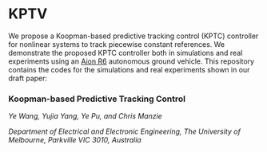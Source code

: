 # KPTV

We propose a Koopman-based predictive tracking control (KPTC) controller for nonlinear systems to track piecewise constant references. We demonstrate the proposed KPTC controller both in simulations and real experiments using an [Aion R6](https://www.aionrobotics.com/r6) autonomous ground vehicle. This repository contains the codes for the simulations and real experiments shown in our draft paper:

### Koopman-based Predictive Tracking Control

*Ye Wang, Yujia Yang, Ye Pu, and Chris Manzie*

*Department of Electrical and Electronic Engineering, The University of Melbourne, Parkville VIC 3010, Australia*
